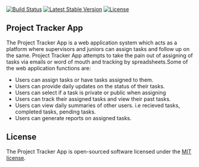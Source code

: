 
<p align="left">
<a href="https://travis-ci.org/laravel/framework"><img src="https://travis-ci.org/laravel/framework.svg" alt="Build Status"></a>
<a href="https://packagist.org/packages/laravel/framework"><img src="https://poser.pugx.org/laravel/framework/v/stable.svg" alt="Latest Stable Version"></a>
<a href="https://packagist.org/packages/laravel/framework"><img src="https://poser.pugx.org/laravel/framework/license.svg" alt="License"></a>
</p>

## Project Tracker App
The Project Tracker App is a web application system which acts as a platform where supervisors and juniors can assign tasks and follow up on the same.
Project Tracker App attempts to take the pain out of assigning of tasks via emails or word of mouth and tracking by spreadsheets.Some of the web application functions are:

- Users can assign tasks or have tasks assigned to them.
- Users can provide daily updates on the status of their tasks.
- Users can select if a task is private or public when assigning
- Users can track their assigned tasks and view their past tasks.
- Users can view daily summaries of other users. i.e recieved tasks, completed tasks, pending tasks.
- Users can generate reports on assigned tasks.

## License

The Project Tracker App is open-sourced software licensed under the [MIT license](https://opensource.org/licenses/MIT).
